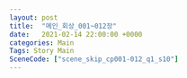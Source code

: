 ```yaml
---
layout: post
title:  "메인_회상_001~012장"
date:   2021-02-14 22:00:00 +0000
categories: Main
Tags: Story Main
SceneCode: ["scene_skip_cp001-012_q1_s10"]
---
```

